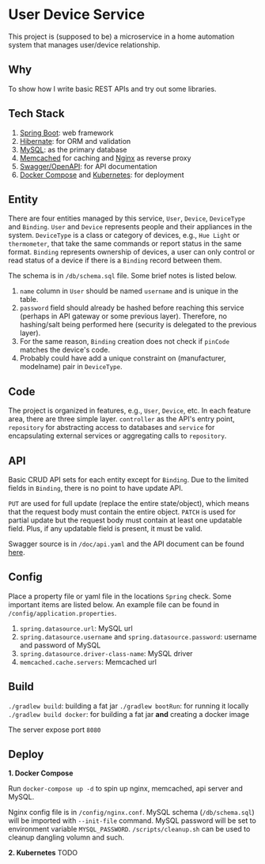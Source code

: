 User Device Service
========================

This project is (supposed to be) a microservice in a home automation system that manages user/device relationship.

## Why

To show how I write basic REST APIs and try out some libraries.

## Tech Stack

1. [Spring Boot](https://projects.spring.io/spring-boot/): web framework
2. [Hibernate](http://hibernate.org): for ORM and validation
3. [MySQL](https://www.mysql.com): as the primary database
4. [Memcached](http://memcached.org) for caching and [Nginx](https://www.nginx.com) as reverse proxy
4. [Swagger/OpenAPI](https://swagger.io): for API documentation
5. [Docker Compose](https://docs.docker.com/compose/) and [Kubernetes](https://kubernetes.io): for deployment

## Entity

There are four entities managed by this service, `User`, `Device`, `DeviceType` and `Binding`. `User` and `Device` represents people and their appliances in the system. `DeviceType` is a class or category of devices, e.g., `Hue Light` or `thermometer`, that take the same commands or report status in the same format. `Binding` represents ownership of devices, a user can only control or read status of a device if there is a `Binding` record between them.

The schema is in `/db/schema.sql` file. Some brief notes is listed below.

1. `name` column in `User` should be named `username` and is unique in the table.
2. `password` field should already be hashed before reaching this service (perhaps in API gateway or some previous layer). Therefore, no hashing/salt being performed here (security is delegated to the previous layer).
3. For the same reason, `Binding` creation does not check if `pinCode` matches the device's code.
4. Probably could have add a unique constraint on (manufacturer, modelname) pair in `DeviceType`.

## Code

The project is organized in features, e.g., `User`, `Device`, etc. In each feature area, there are three simple layer. `controller` as the API's entry point, `repository` for abstracting access to databases and `service` for encapsulating external services or aggregating calls to `repository`.

## API

Basic CRUD API sets for each entity except for `Binding`. Due to the limited fields in `Binding`, there is no point to have update API.

`PUT` are used for full update (replace the entire state/object), which means that the request body must contain the entire object. `PATCH` is used for partial update but the request body must contain at least one updatable field. Plus, if any updatable field is present, it must be valid.

Swagger source is in `/doc/api.yaml` and the API document can be found [here](https://app.swaggerhub.com/api/sevenlol1007/user-device_service_api/1.0.0).

## Config

Place a property file or yaml file in the locations `Spring` check. Some important items are listed below. An example file can be found in `/config/application.properties`.

1. `spring.datasource.url`: MySQL url
2. `spring.datasource.username` and `spring.datasource.password`: username and password of MySQL
3. `spring.datasource.driver-class-name`: MySQL driver
4. `memcached.cache.servers`: Memcached url

## Build

`./gradlew build`: building a fat jar
`./gradlew bootRun`: for running it locally
`./gradlew build docker`: for building a fat jar **and** creating a docker image

The server expose port `8080`

## Deploy

**1. Docker Compose**

Run `docker-compose up -d` to spin up nginx, memcached, api server and MySQL.

Nginx config file is in `/config/nginx.conf`. MySQL schema (`/db/schema.sql`) will be imported with `--init-file` command. MySQL password will be set to environment variable `MYSQL_PASSWORD`. `/scripts/cleanup.sh` can be used to cleanup dangling volumn and such.

**2. Kubernetes**
TODO


